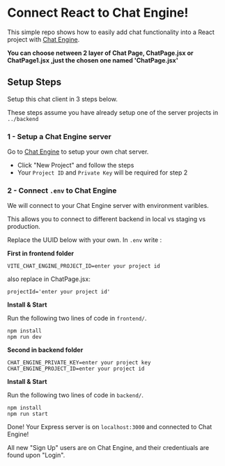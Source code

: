 # Connect React to Chat Engine!

This simple repo shows how to easily add chat functionality into a React project with [Chat Engine](https://chatengine.io).

**You can choose netween 2 layer of Chat Page,  ChatPage.jsx or ChatPage1.jsx ,just the chosen one named 'ChatPage.jsx'**
## Setup Steps

Setup this chat client in 3 steps below.

These steps assume you have already setup one of the server projects in `../backend` 

### 1 - Setup a Chat Engine server

Go to [Chat Engine](https://chatengine.io) to setup your own chat server.

- Click "New Project" and follow the steps
- Your `Project ID` and `Private Key` will be required for step 2

### 2 - Connect `.env` to Chat Engine

We will connect to your Chat Engine server with environment varibles.

This allows you to connect to different backend in local vs staging vs production.

Replace the UUID below with your own. In `.env` write :

**First in frontend folder**
```
VITE_CHAT_ENGINE_PROJECT_ID=enter your project id
```
also replace in ChatPage.jsx:
```
projectId='enter your project id'
```
**Install & Start**

Run the following two lines of code in `frontend/`.

```
npm install
npm run dev
```
**Second in backend folder**
```
CHAT_ENGINE_PRIVATE_KEY=enter your project key
CHAT_ENGINE_PROJECT_ID=enter your project id

```

**Install & Start**

Run the following two lines of code in `backend/`.

```
npm install
npm run start
```

Done! Your Express server is on `localhost:3000` and connected to Chat Engine!

All new "Sign Up" users are on Chat Engine, and their credentiuals are found upon "Login".

